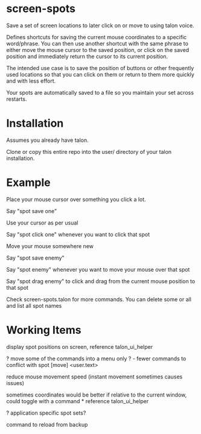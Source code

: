 # screen-spots
Save a set of screen locations to later click on or move to using talon voice.

Defines shortcuts for saving the current mouse coordinates to a specific word/phrase. You can then use another shortcut with the same phrase to either move the mouse cursor to the saved position, or click on the saved position and immediately return the cursor to its current position.

The intended use case is to save the position of buttons or other frequently used locations so that you can click on them or return to them more quickly and with less effort.

Your spots are automatically saved to a file so you maintain your set across restarts.

# Installation
Assumes you already have talon.

Clone or copy this entire repo into the user/ directory of your talon installation. 

# Example
Place your mouse cursor over something you click a lot.

Say "spot save one"

Use your cursor as per usual

Say "spot click one" whenever you want to click that spot

Move your mouse somewhere new

Say "spot save enemy"

Say "spot enemy" whenever you want to move your mouse over that spot

Say "spot drag enemy" to click and drag from the current mouse position to that spot

Check screen-spots.talon for more commands. You can delete some or all and list all spot names

# Working Items
display spot positions on screen, reference talon_ui_helper

? move some of the commands into a menu only ?
    - fewer commands to conflict with spot [move] <user.text>

reduce mouse movement speed (instant movement sometimes causes issues)

sometimes coordinates would be better if relative to the current window, could toggle with a command
    * reference talon_ui_helper

? application specific spot sets?

command to reload from backup
